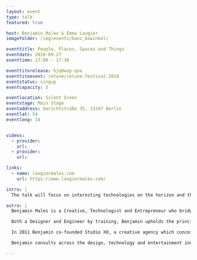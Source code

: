 ```yaml
---
layout: event
type: talk
featured: true

host: Benjamin Males & Emma Laugier
imagefolder: /img/events/banz_bowinkel/

eventtitle: People, Places, Spaces and Things
eventdate: 2018-09-27
eventtime: 17:00 - 17:30

eventtitorelease: hjq0wop-qne
eventtitoevent: retune/retune-festival-2018
eventstatus: singup
eventcapacity: 5

eventlocation: Silent Green
eventstage: Main Stage
eventaddress: Gerichtstraße 35, 13347 Berlin
eventlat: 54
eventlong: 14


videos:
  - provider:
    url:
  - provider:
    url:

links:
  - name: laugiermales.com
    url: https://www.laugiermales.com/

intro: |
  The talk will focus on interesting technologies on the horizon and the ways they might impact our worlds, like his dresses that ended up on world-famous music artists. At the same time, it will cover how creating "Skunkworks" type teams helps to create amazing things.

outro: |
  Benjamin Males is a Creative, Technologist and Entrepreneur who bridges the gap between Science and Art.

  Both a Designer and Engineer by training, Benjamin upholds the principles of cross-disciplinarity and “Skunkworks” to push the boundary of where design and technology meet. Benjamin believes that technology is a ubiquitous resource that can be applied to places and spaces to create extraordinary and unexpected outcomes.

  In 2011 Benjamin co-founded Studio XO, a creative agency which conceived some of the most high-profile wearable technologies for artists and brands including Haus of Gaga, Arcade Fire, Black Eyed Peas, Pepsi, Disney, Intel and more. Arguably their most famous work was Lady Gaga’s flying dress Volantis, built from titanium and carbon fibre that flew Lady Gaga into her Artpop launch party in 2013.

  Benjamin consults across the design, technology and entertainment industries on bleeding edge technology.

---
```

